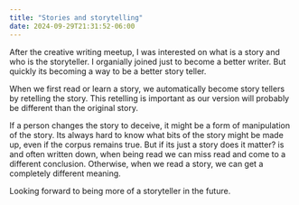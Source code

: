 ```yaml
---
title: "Stories and storytelling"
date: 2024-09-29T21:31:52-06:00
---
```


After the creative writing meetup, I was interested on what is a story and who is the storyteller. 
I organially joined just to become a better writer. But quickly its becoming a way to be  a better story teller.

When we first read or learn a story, we automatically become story tellers by retelling the story. This retelling is important as our version will probably be different than the original story. 

If a person changes the story to deceive, it might be a form of manipulation of the story. Its always hard to know what bits of the story might be made up, even if the corpus remains true. But if its just a story does it matter? is and often written down, when being read we can miss read and come to a different conclusion. Otherwise, when we read a story, we can get a completely different meaning. 

Looking forward to being more of a storyteller in the future.
